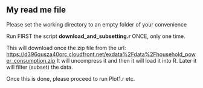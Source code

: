 ## My read me file


Please set the working directory to an empty folder of your convenience

Run FIRST the script <b>download_and_subsetting.r</b> ONCE, only one time.


This will download once the zip file from the url: https://d396qusza40orc.cloudfront.net/exdata%2Fdata%2Fhousehold_power_consumption.zip
It will uncompress it and then it will load it into R. Later it will filter (subset) the data.

Once this is done, please proceed to run Plot1.r etc.